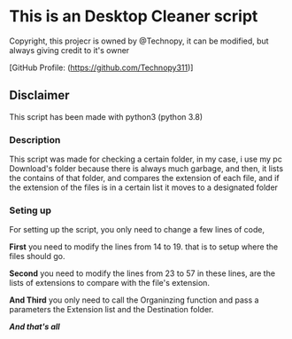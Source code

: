 # This is an Desktop Cleaner script


Copyright, this projecr is owned by @Technopy, it can 
be modified, but always giving credit to it's owner

[GitHub Profile: (https://github.com/Technopy311)]


## Disclaimer
This script has been made with python3 (python 3.8)

### Description
This script was made
for checking a certain folder, in my case,
i use my pc Download's folder because there is
always much garbage, and then, it lists
the contains of that folder, and compares 
the extension of each file, and if the 
extension of the files is in a certain list
it moves to a designated folder

### Seting up 

For setting up the script, you only need to change
a few lines of code, 

**First** you need to modify the lines from 14 to 19.
that is to setup where the files should go.

**Second** you need to modify the lines from 23 to 57
in these lines, are the lists of extensions to compare
with the file's extension.

**And Third** you only need to call the 
Organinzing function and pass a 
parameters the Extension list
and the Destination folder.

***And that's all***